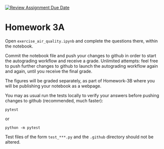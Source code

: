 [![Review Assignment Due Date](https://classroom.github.com/assets/deadline-readme-button-22041afd0340ce965d47ae6ef1cefeee28c7c493a6346c4f15d667ab976d596c.svg)](https://classroom.github.com/a/H3CciJpN)
# Homework 3A

Open ``exercise_air_quality.ipynb`` and complete the questions there, within the notebook.

Commit the notebook file and push your changes to github in order to start the autograding workflow and receive a grade.
Unlimited attempts: feel free to push further changes to github to launch the autograding workflow again and again, until you receive the final grade.

The figures will be graded separately, as part of Homework-3B where you will be publishing your notebook as a webpage.

You may as usual run the tests locally to verify your answers before pushing changes to github (recommended, much faster):

```
pytest
```
or
```
python -m pytest
```

Test files of the form ``test_***.py`` and the ``.github`` directory should not be altered.

